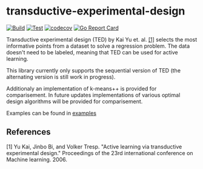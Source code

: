 # transductive-experimental-design

[![Build](https://github.com/h-waldschmidt/transductive-experimental-design/actions/workflows/build.yml/badge.svg)](https://github.com/h-waldschmidt/transductive-experimental-design/actions/workflows/build.yml)
[![Test](https://github.com/h-waldschmidt/transductive-experimental-design/actions/workflows/test.yml/badge.svg)](https://github.com/h-waldschmidt/transductive-experimental-design/actions/workflows/test.yml)
[![codecov](https://codecov.io/gh/h-waldschmidt/transductive-experimental-design/branch/main/graph/badge.svg?token=CJ4UBDX0C8)](https://codecov.io/gh/h-waldschmidt/transductive-experimental-design)
[![Go Report Card](https://goreportcard.com/badge/github.com/h-waldschmidt/transductive)](https://goreportcard.com/report/github.com/h-waldschmidt/transductive)

Transductive experimental design (TED) by Kai Yu et. al. [[1]](#1) selects the most informative points from a dataset to solve a regression problem.
The data doesn't need to be labeled, meaning that TED can be used for active learning.

This library currently only supports the sequential version of TED (the alternating version is still work in progress). 

Additionaly an implementation of k-means++ is provided for comparisement.
In future updates implementations of various optimal design algorithms will be provided for comparisement.

Examples can be found in [examples](https://github.com/h-waldschmidt/transductive/tree/main/examples)

## References

<a id="1">[1]</a> 
Yu Kai, Jinbo Bi, and Volker Tresp.
"Active learning via transductive experimental design."
Proceedings of the 23rd international conference on Machine learning. 2006.
